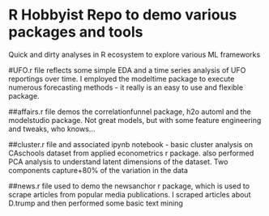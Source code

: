 # R Hobbyist Repo to demo various packages and tools
Quick and dirty analyses in R ecosystem to explore various ML frameworks

#UFO.r file reflects some simple EDA and a time series analysis of UFO reportings over time. I employed the modeltime package to execute numerous forecasting methods - it really is an easy to use and flexible package.

##affairs.r file demos the correlationfunnel package, h2o automl and the modelstudio package. Not great models, but with some feature engineering and tweaks, who knows...

##cluster.r file and associated ipynb notebook - basic cluster analysis on CAschools dataset from applied econometrics r package. also performed PCA analysis to understand latent dimensions of the dataset. Two components capture+80% of the variation in the data

##news.r file used to demo the newsanchor r package, which is used to scrape articles from popular media publications. I scraped  articles about D.trump and then performed some basic text mining


